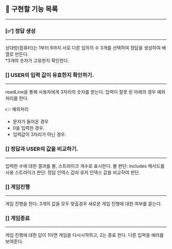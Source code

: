 ## 📝 구현할 기능 목록

---

### [✅] 정답 생성

---

상대방(컴퓨터)는 1부터 9까지 서로 다른 임의의 수 3개를 선택하여 정답을 생성하여 배열로 만든다.<br>
\*3개의 숫자가 고유한지 확인한다.

### [] USER의 입력 값이 유효한지 확인하기.

---

readLine을 통해 사용자에게 3자리의 숫자를 받는다.
입력이 잘못 된 아래의 경우 예외처리를 한다.

👉 예외처리

- 문자가 들어온 경우
- 0을 입력한 경우.
- 입력값이 3자리가 아닌 경우.

### [] 정답과 USER의 값을 비교하기.

---

입력한 수에 대한 결과를 볼, 스트라이크 개수로 표시한다.
볼 판단: includes 메서드를 사용
스트라이크 판단: 정답 인덱스 갑솨 유저 인덱스 값을 비교하여 판단.

### [] 게임진행

---

게임 진행을 한다. 3개의 값을 모두 맞출경우
새로운 게임 진행에 대한 여부를 묻는다.

### [] 게임종료

---

게임 진행에 대한 답이 1이면 게임을 다시시작하고, 2는 종료 한다. 다른 입력을 에러를 보여준다.
